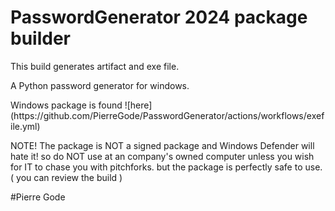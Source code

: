 # PasswordGenerator 2024 package builder
This build generates artifact and exe file.
<p>
A Python password generator for windows.
<p>
Windows package is found ![here](https://github.com/PierreGode/PasswordGenerator/actions/workflows/exefile.yml)
<p>
NOTE! The package is NOT a signed package and Windows Defender will hate it! so do NOT use at an company's owned computer unless you wish for IT to chase you with pitchforks. but the package is perfectly safe to use. ( you can review the build  )
<p>
#Pierre Gode
